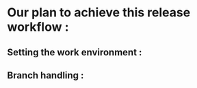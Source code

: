 # Our plan to achieve this release workflow :

## Setting the work environment :


## Branch handling :
